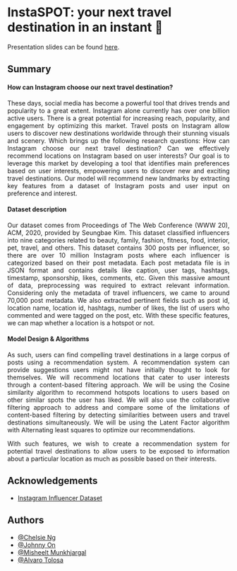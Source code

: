 # InstaSPOT: **your next travel destination in an instant** :round_pushpin: #

Presentation slides can be found [here](https://github.com/chelsieng/InstaSpot/wiki).

## Summary

<div align="justify">

  <h4> How can Instagram choose our next travel destination? </h4>
    <p> These days, social media has become a powerful tool that drives trends and popularity to a great extent. Instagram alone
    currently has over one billion active users. There is a great potential for increasing reach, popularity, and engagement
    by optimizing this market. Travel posts on Instagram allow users to discover new destinations worldwide through their
    stunning visuals and scenery. Which brings up the following research questions: How can Instagram choose our next travel 
    destination? Can we effectively recommend locations on Instagram based on user interests? Our goal is to leverage this market 
    by developing a tool that identifies main preferences based on user interests, empowering users to discover new and exciting 
    travel destinations. Our model will recommend new landmarks by extracting key features from a dataset of Instagram posts and 
    user input on preference and interest. </p>

  <h4> Dataset description </h4>
    <p> Our dataset comes from Proceedings of The Web Conference (WWW 20), ACM, 2020, provided by Seungbae Kim. This dataset
    classified influencers into nine categories related to beauty, family, fashion, fitness, food, interior, pet, travel,
    and others. This dataset contains 300 posts per influencer, so there are over 10 million Instagram posts where each
    influencer is categorized based on their post metadata. Each post metadata file is in JSON format and contains details
    like caption, user tags, hashtags, timestamp, sponsorship, likes, comments, etc. Given this massive amount of data,
    preprocessing was required to extract relevant information. Considering only the metadata of travel influencers, we came
    to around 70,000 post metadata. We also extracted pertinent fields such as post id, location name, location id,
    hashtags, number of likes, the list of users who commented and were tagged on the post, etc. With these specific
    features, we can map whether a location is a hotspot or not. </p>

  <h4> Model Design & Algorithms </h4>
    <p> As such, users can find compelling travel destinations in a large corpus of posts using a recommendation system. A
    recommendation system can provide suggestions users might not have initially thought to look for themselves. We will
    recommend locations that cater to user interests through a content-based filtering approach. We will be using the
    Cosine similarity algorithm to recommend hotspots locations to users based on other similar spots the user
    has liked. We will also use the collaborative filtering approach to address and compare some of the limitations of
    content-based filtering by detecting similarities between users and travel destinations simultaneously. We will be using
    the Latent Factor algorithm with Alternating least squares to optimize our recommendations. </p>

  <p> With such features, we wish to create a recommendation system for potential travel destinations to allow users to be
  exposed to information about a particular location as much as possible based on their interests. </p>
</div>
  
## Acknowledgements

- [Instagram Influencer Dataset](https://sites.google.com/site/sbkimcv/dataset)

## Authors

- [@Chelsie Ng](https://github.com/chelsieng)
- [@Johnny On](https://github.com/xkaDachi)
- [@Misheelt Munkhjargal](https://github.com/mia9704)
- [@Alvaro Tolosa](https://github.com/albaq)
